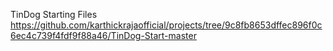TinDog Starting Files
https://github.com/karthickrajaofficial/projects/tree/9c8fb8653dffec896f0c6ec4c739f4fdf9f88a46/TinDog-Start-master
